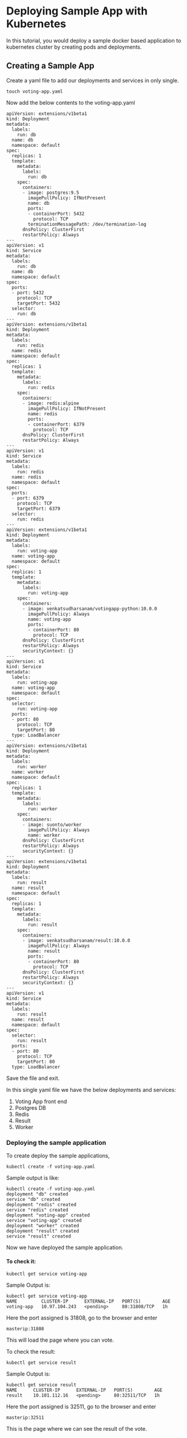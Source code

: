 # Deploying Sample App with Kubernetes

In this tutorial, you would deploy a sample docker based application to kubernetes cluster by creating pods and deployments.


## Creating a Sample App
Create a yaml file to add our deployments and services in only single.

```
touch voting-app.yaml
```

Now add the below contents to the voting-app.yaml

```
apiVersion: extensions/v1beta1
kind: Deployment
metadata:
  labels:
    run: db
  name: db
  namespace: default
spec:
  replicas: 1
  template:
    metadata:
      labels:
        run: db
    spec:
      containers:
      - image: postgres:9.5
        imagePullPolicy: IfNotPresent
        name: db
        ports:
        - containerPort: 5432
          protocol: TCP
        terminationMessagePath: /dev/termination-log
      dnsPolicy: ClusterFirst
      restartPolicy: Always
---
apiVersion: v1
kind: Service
metadata:
  labels:
    run: db
  name: db
  namespace: default
spec:
  ports:
  - port: 5432
    protocol: TCP
    targetPort: 5432
  selector:
    run: db
---
apiVersion: extensions/v1beta1
kind: Deployment
metadata:
  labels:
    run: redis
  name: redis
  namespace: default
spec:
  replicas: 1
  template:
    metadata:
      labels:
        run: redis
    spec:
      containers:
      - image: redis:alpine
        imagePullPolicy: IfNotPresent
        name: redis
        ports:
        - containerPort: 6379
          protocol: TCP
      dnsPolicy: ClusterFirst
      restartPolicy: Always
---
apiVersion: v1
kind: Service
metadata:
  labels:
    run: redis
  name: redis
  namespace: default
spec:
  ports:
  - port: 6379
    protocol: TCP
    targetPort: 6379
  selector:
    run: redis
---
apiVersion: extensions/v1beta1
kind: Deployment
metadata:
  labels:
    run: voting-app
  name: voting-app
  namespace: default
spec:
  replicas: 1
  template:
    metadata:
      labels:
        run: voting-app
    spec:
      containers:
      - image: venkatsudharsanam/votingapp-python:10.0.0
        imagePullPolicy: Always
        name: voting-app
        ports:
        - containerPort: 80
          protocol: TCP
      dnsPolicy: ClusterFirst
      restartPolicy: Always
      securityContext: {}
---
apiVersion: v1
kind: Service
metadata:
  labels:
    run: voting-app
  name: voting-app
  namespace: default
spec:
  selector:
    run: voting-app
  ports:
  - port: 80
    protocol: TCP
    targetPort: 80
  type: LoadBalancer
---
apiVersion: extensions/v1beta1
kind: Deployment
metadata:
  labels:
    run: worker
  name: worker
  namespace: default
spec:
  replicas: 1
  template:
    metadata:
      labels:
        run: worker
    spec:
      containers:
      - image: suonto/worker
        imagePullPolicy: Always
        name: worker
      dnsPolicy: ClusterFirst
      restartPolicy: Always
      securityContext: {}
---
apiVersion: extensions/v1beta1
kind: Deployment
metadata:
  labels:
    run: result
  name: result
  namespace: default
spec:
  replicas: 1
  template:
    metadata:
      labels:
        run: result
    spec:
      containers:
      - image: venkatsudharsanam/result:10.0.0
        imagePullPolicy: Always
        name: result
        ports:
        - containerPort: 80
          protocol: TCP
      dnsPolicy: ClusterFirst
      restartPolicy: Always
      securityContext: {}
---
apiVersion: v1
kind: Service
metadata:
  labels:
    run: result
  name: result
  namespace: default
spec:
  selector:
    run: result
  ports:
  - port: 80
    protocol: TCP
    targetPort: 80
  type: LoadBalancer
```

Save the file and exit.


In this single yaml file we have the below deployments and services:
1. Voting App front end
2. Postgres DB
3. Redis
4. Result
5. Worker

### Deploying the sample application

To create deploy the sample applications,

```
kubectl create -f voting-app.yaml
```

Sample output is like:

```
kubectl create -f voting-app.yaml
deployment "db" created
service "db" created
deployment "redis" created
service "redis" created
deployment "voting-app" created
service "voting-app" created
deployment "worker" created
deployment "result" created
service "result" created
```


Now we have deployed the sample application.

#### To check it:

```
kubectl get service voting-app
```

Sample Output is:
```
kubectl get service voting-app
NAME         CLUSTER-IP      EXTERNAL-IP   PORT(S)        AGE
voting-app   10.97.104.243   <pending>     80:31808/TCP   1h
```
Here the port assigned is 31808, go to the browser and enter
```
masterip:31808
```

This will load the page where you can vote.

To check the result:
```
kubectl get service result
```
Sample Output is:
```
kubectl get service result
NAME      CLUSTER-IP      EXTERNAL-IP   PORT(S)        AGE
result    10.101.112.16   <pending>     80:32511/TCP   1h
```
Here the port assigned is 32511, go to the browser and enter
```
masterip:32511
```

This is the page where we can see the result of the vote.
